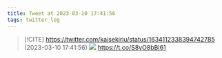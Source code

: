 ```yaml
---
title: Tweet at 2023-03-10 17:41:56
tags: twitter_log
---
```


> [!CITE] https://twitter.com/kaisekiriu/status/1634112338394742785 (2023-03-10 17:41:56)
> ![](https://twitter.com/kaisekiriu/status/1634112338394742785)
> https://t.co/S8yO8bBI61
